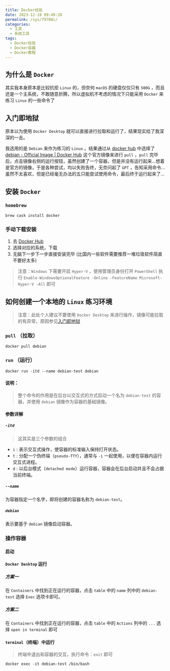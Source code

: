 ```yaml
---
title: Docker经验
date: 2023-12-18 09:49:28
permalink: /sys/79788c/
categories:
  - 工具
  - 系统工具
tags:
  - Docker经验
  - Docker容器
  - Docker教程
---
```


## 为什么是 `Docker`

其实我本身原本是比较抗拒 `Linux` 的，但奈何 `macOS` 的硬盘仅仅只有 `500G` ，而且还是一个主系统，不敢随意折腾，所以虚拟机不考虑的情况下只能采用 `Docker` 来练习 `Linux` 的一些命令了

<!-- more -->

<InArticleAdsense
    data-ad-client="ca-pub-1725717718088510"
    data-ad-slot="7426219401">
</InArticleAdsense>

## 入门即地狱

原本以为使用 `Docker Desktop` 就可以直接进行拉取和运行了，结果现实给了我深深的一击。

我选用的是 `Debian` 来作为练习的 `Linux` 。结果通过从 [docker hub](https://hub.docker.com/) 中选择了 [debian - Official Image | Docker Hub](https://hub.docker.com/_/debian) 这个官方镜像来进行 `pull` ，`pull` 完毕后，点击镜像右侧的运行按钮，虽然创建了一个容器，但是并没有运行起来...想着是官方的镜像，于是各种尝试，均以失败告终，无奈问起了 `GPT` ，告知采用命令...虽然不太喜欢，但是已经毫无办法的五只能尝试使用命令，最后终于运行起来了...

## 安装 `Docker` 

### `homebrew`

``` shell
brew cask install docker
```

### 手动下载安装

1. 去 [Docker Hub](https://hub.docker.com/)
2. 选择对应的系统，下载
3. 无脑下一步下一步直接安装完毕 (比国内一些软件需要推荐一堆垃圾软件简直不要好太多)

> 注意：`Windows` 下需要开启 `Hyper-V` ，使用管理员身份打开 `PowerShell` 执行 `Enable-WindowsOptionalFeature -Online -FeatureName Microsoft-Hyper-V -All` 即可

## 如何创建一个本地的 `Linux` 练习环境

> 注意：此处个人建议不要使用 `Docker Desktop` 来进行操作，镜像可能拉取的有异常，原因参见[入门即地狱](#入门即地狱)

### `pull` （拉取）

``` shell
docker pull debian
```

### `run` （运行）

``` shell
docker run -itd --name debian-test debian
```

#### 说明：

> 整个命令的作用是在后台以交互式的方式启动一个名为 `debian-test` 的容器，并使用 `debian` 镜像作为容器的基础镜像。

#### 参数详解

##### `-itd`
> 这其实是三个参数的组合
- `i` : 表示交互式操作，使容器的标准输入保持打开状态。
- `t` : 分配一个伪终端（`pseudo-TTY`），通常与 `-i` 一起使用，以便在容器内运行交互式进程。
- `d` : 以后台模式（`detached mode`）运行容器，容器会在后台启动并且不会占据当前终端。

##### `--name`

为容器指定一个名字，即将创建的容器名称为 `debian-test`。

##### `debian`

表示要基于 `debian` 镜像启动容器。

### 操作容器

#### 启动

#### `Docker Desktop` 运行

##### 方案一

在 `Containers` 中找到正在运行的容器，点击 `table` 中的 `name` 列中的 `debian-test` 选择 `Exec` 选项卡即可。

##### 方案二

在 `Containers` 中找到正在运行的容器，点击 `table` 中的 `Actions` 列中的 `...` 选择 `open in terminal` 即可

#### `terminal`（终端）中运行

> 终端中退出和容器的交互，执行命令：`exit` 即可

``` shell
docker exec -it debian-test /bin/bash
```


